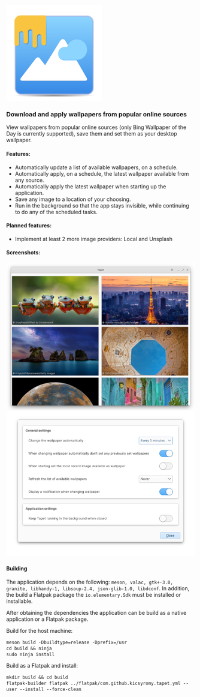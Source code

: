 ![Tapet](data/icons/scalable.svg)

### Download and apply wallpapers from popular online sources

View wallpapers from popular online sources (only Bing Wallpaper of the Day is currently supported), save them and set them as your desktop wallpaper.

#### Features:
  * Automatically update a list of available wallpapers, on a schedule.
  * Automatically apply, on a schedule, the latest wallpaper available from any source.
  * Automatically apply the latest wallpaper when starting up the application.
  * Save any image to a location of your choosing.
  * Run in the background so that the app stays invisible, while continuing to do any of the scheduled tasks.
  
#### Planned features:
  * Implement at least 2 more image providers: Local and Unsplash
  
#### Screenshots:
![](images/screenshot_main_window.png)
![](images/screenshot_settings.png)

#### Building
The application depends on the following:
`meson, valac, gtk+-3.0, granite, libhandy-1, libsoup-2.4, json-glib-1.0, libdconf`. In addition, the build a Flatpak package the `io.elementary.Sdk` must be installed or installable.

After obtaining the dependencies the application can be build as a native application or a Flatpak package.

Build for the host machine: 
```
meson build -Dbuildtype=release -Dprefix=/usr 
cd build && ninja
sudo ninja install
```

Build as a Flatpak and install:
```
mkdir build && cd build
flatpak-builder flatpak ../flatpak/com.github.kicsyromy.tapet.yml --user --install --force-clean
```
